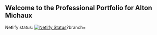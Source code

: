 ## Welcome to the Professional Portfolio for Alton Michaux

Netlify status: [![Netlify Status](https://api.netlify.com/api/v1/badges/614bdb3a-0d4c-4aea-9b0a-d82a1c622ba4/deploy-status)](https://app.netlify.com/sites/alton-michaux-portfolio/deploys)?branch=
